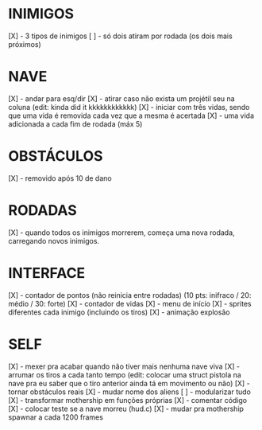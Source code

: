 # INIMIGOS
[X] - 3 tipos de inimigos
[ ] - só dois atiram por rodada (os dois mais próximos)

# NAVE
[X] - andar para esq/dir
[X] - atirar caso não exista um projétil seu na coluna (edit: kinda did it kkkkkkkkkkkk)
[X] - iniciar com três vidas, sendo que uma vida é removida cada vez que a mesma é acertada
[X] - uma vida adicionada a cada fim de rodada (máx 5)

# OBSTÁCULOS
[X] - removido após 10 de dano

# RODADAS
[X] - quando todos os inimigos morrerem, começa uma nova rodada, carregando novos inimigos.

# INTERFACE
[X] - contador de pontos (não reinicia entre rodadas) (10 pts: inifraco / 20: médio / 30: forte)
[X] - contador de vidas
[X] - menu de início
[X] - sprites diferentes cada inimigo (incluindo os tiros)
[X] - animação explosão

# SELF
[X] - mexer pra acabar quando não tiver mais nenhuma nave viva
[X] - arrumar os tiros a cada tanto tempo (edit: colocar uma struct pistola na nave pra eu saber que o tiro anterior ainda tá em movimento ou não)
[X] - tornar obstáculos reais
[X] - mudar nome dos aliens
[ ] - modularizar tudo
[X] - transformar mothership em funções próprias
[X] - comentar código
[X] - colocar teste se a nave morreu (hud.c)
[X] - mudar pra mothership spawnar a cada 1200 frames